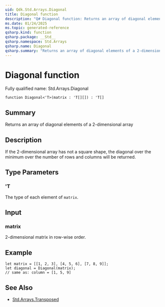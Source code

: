```yaml
---
uid: Qdk.Std.Arrays.Diagonal
title: Diagonal function
description: "Q# Diagonal function: Returns an array of diagonal elements of a 2-dimensional array"
ms.date: 01/24/2025
ms.topic: generated-reference
qsharp.kind: function
qsharp.package: __Std__
qsharp.namespace: Std.Arrays
qsharp.name: Diagonal
qsharp.summary: "Returns an array of diagonal elements of a 2-dimensional array"
---
```


# Diagonal function

Fully qualified name: Std.Arrays.Diagonal

```qsharp
function Diagonal<'T>(matrix : 'T[][]) : 'T[]
```

## Summary
Returns an array of diagonal elements of a 2-dimensional array

## Description
If the 2-dimensional array has not a square shape, the diagonal over
the minimum over the number of rows and columns will be returned.

## Type Parameters
### 'T
The type of each element of `matrix`.

## Input
### matrix
2-dimensional matrix in row-wise order.

## Example
```qsharp
let matrix = [[1, 2, 3], [4, 5, 6], [7, 8, 9]];
let diagonal = Diagonal(matrix);
// same as: column = [1, 5, 9]
```

## See Also
- [Std.Arrays.Transposed](xref:Qdk.Std.Arrays.Transposed)
